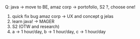 Q: java -> move to BE, amaz corp -> portofolio, S2 ?, choose one!

1. quick fix bug amaz corp -> UX and concept g jelas
2. learn java! -> MAGER
3. S2 (OTW and research)
4. a -> 1 hour/day, b -> 1 hour/day, c -> 1 hour/day
